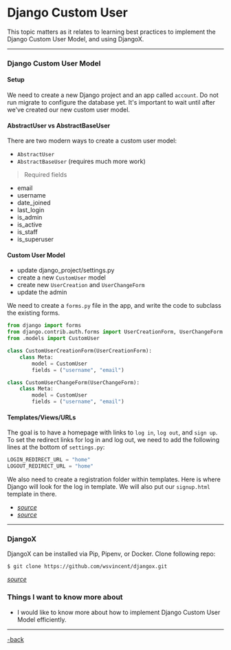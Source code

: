 # Django Custom User

This topic matters as it relates to learning best practices to implement the Django Custom User Model, and using DjangoX. 

---

### Django Custom User Model

#### Setup

We need to create a new Django project and an app called `account`. Do not run migrate to configure the database yet. It's important to wait until after we've created our new custom user model.

#### AbstractUser vs AbstractBaseUser

There are two modern ways to create a custom user model: 
* `AbstractUser`
* `AbstractBaseUser` (requires much more work)

>Required fields
* email
* username
* date_joined
* last_login
* is_admin
* is_active
* is_staff
* is_superuser

#### Custom User Model

* update django_project/settings.py
* create a new `CustomUser` model
* create new `UserCreation` and `UserChangeForm`
* update the admin

We need to create a `forms.py` file in the app, and write the code to subclass the existing forms.

```python
from django import forms
from django.contrib.auth.forms import UserCreationForm, UserChangeForm
from .models import CustomUser

class CustomUserCreationForm(UserCreationForm):
    class Meta:
        model = CustomUser
        fields = ("username", "email")

class CustomUserChangeForm(UserChangeForm):
    class Meta:
        model = CustomUser
        fields = ("username", "email")
```

#### Templates/Views/URLs

The goal is to have a homepage with links to `log in`, `log out`, and `sign up`. To set the redirect links for log in and log out, we need to add the following lines at the bottom of `settings.py`:

```python
LOGIN_REDIRECT_URL = "home"
LOGOUT_REDIRECT_URL = "home"
```

We also need to create a registration folder within templates. Here is where Django will look for the log in template. We will also put our `signup.html` template in there.

* [*source*](https://learndjango.com/tutorials/django-custom-user-model)
* [*source*](https://www.youtube.com/watch?v=eCeRC7E8Z7Y&t=59s)

---

### DjangoX

DjangoX can be installed via Pip, Pipenv, or Docker. Clone following repo:

```commandline
$ git clone https://github.com/wsvincent/djangox.git
```

[*source*](https://github.com/wsvincent/djangox)

### Things I want to know more about

* I would like to know more about how to implement Django Custom User Model efficiently.

---

[-back](https://alexriverau.github.io/reading-notes/code401)
